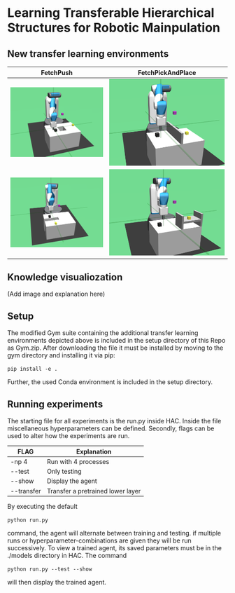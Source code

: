 # Learning Transferable Hierarchical Structures for Robotic Mainpulation

## New transfer learning environments

FetchPush | FetchPickAndPlace
------------ | -------------
![FetchPush_variation1-v1](https://github.com/maltemosbach/Learning-Transferable-Hierarchical-Structures-for-Robotic-Mainpulation/blob/master/images/FetchPush_variation1-v1.png) | ![FetchickAndPlace_variation1-v1](https://github.com/maltemosbach/Learning-Transferable-Hierarchical-Structures-for-Robotic-Mainpulation/blob/master/images/FetchPickAndPlace_variation1-v1.png)
![FetchPush_variation2-v1](https://github.com/maltemosbach/Learning-Transferable-Hierarchical-Structures-for-Robotic-Mainpulation/blob/master/images/FetchPush_variation2-v1.png) | ![FetchickAndPlace_variation2-v1](https://github.com/maltemosbach/Learning-Transferable-Hierarchical-Structures-for-Robotic-Mainpulation/blob/master/images/FetchPickAndPlace_variation2-v1.png)

## Knowledge visualiozation
(Add image and explanation here)

## Setup
The modified Gym suite containing the additional transfer learning environments depicted above is included in the setup directory of this Repo as Gym.zip. After downloading the file it must be installed by moving to the gym directory and installing it via pip:

```
pip install -e .
```

Further, the used Conda environment is included in the setup directory. 

## Running experiments
The starting file for all experiments is the run.py inside HAC. Inside the file miscellaneous hyperparameters can be defined. Secondly, flags can be used to alter how the experiments are run.

FLAG | Explanation
------------ | -------------
-np 4 | Run with 4 processes
--test | Only testing
--show | Display the agent
--transfer | Transfer a pretrained lower layer

By executing the default
```
python run.py
```
command, the agent will alternate between training and testing. if multiple runs or hyperparameter-combinations are given they will be run successively. To view a trained agent, its saved parameters must be in the ./models directory in HAC. The command
```
python run.py --test --show
```
will then display the trained agent.
